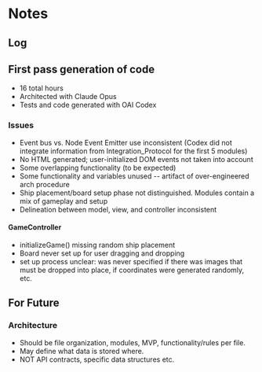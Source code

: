 # Notes

## Log

## First pass generation of code

- 16 total hours
- Architected with Claude Opus
- Tests and code generated with OAI Codex

### Issues

- Event bus vs. Node Event Emitter use inconsistent (Codex did not integrate information from Integration_Protocol for the first 5 modules)
- No HTML generated; user-initialized DOM events not taken into account
- Some overlapping functionality (to be expected)
- Some functionality and variables unused -- artifact of over-engineered arch procedure
- Ship placement/board setup phase not distinguished. Modules contain a mix of gameplay and setup
- Delineation between model, view, and controller inconsistent

#### GameController

- initializeGame() missing random ship placement
- Board never set up for user dragging and dropping
- set up process unclear: was never specified if there was images that must be dropped into place, if coordinates were generated randomly, etc.

## For Future

### Architecture

- Should be file organization, modules, MVP, functionality/rules per file.
- May define what data is stored where.
- NOT API contracts, specific data structures etc.
